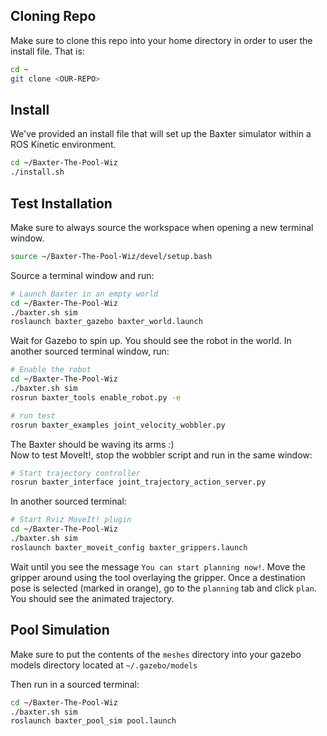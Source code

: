 ## Cloning Repo

Make sure to clone this repo into your home directory in order to user the install file. That is:

``` bash
cd ~
git clone <OUR-REPO>
```

## Install

We've provided an install file that will set up the Baxter simulator within a ROS Kinetic environment.

``` bash
cd ~/Baxter-The-Pool-Wiz
./install.sh
```

## Test Installation

Make sure to always source the workspace when opening a new terminal window.

``` bash
source ~/Baxter-The-Pool-Wiz/devel/setup.bash
```

Source a terminal window and run:

``` bash
# Launch Baxter in an empty world
cd ~/Baxter-The-Pool-Wiz
./baxter.sh sim
roslaunch baxter_gazebo baxter_world.launch
```

Wait for Gazebo to spin up. You should see the robot in the world. In another sourced terminal window, run:

``` bash
# Enable the robot
cd ~/Baxter-The-Pool-Wiz
./baxter.sh sim
rosrun baxter_tools enable_robot.py -e      

# run test
rosrun baxter_examples joint_velocity_wobbler.py  
```

The Baxter should be waving its arms :)  
Now to test MoveIt!, stop the wobbler script and run in the same window:

``` bash
# Start trajectory controller
rosrun baxter_interface joint_trajectory_action_server.py
```

In another sourced terminal:

``` bash
# Start Rviz MoveIt! plugin
cd ~/Baxter-The-Pool-Wiz
./baxter.sh sim
roslaunch baxter_moveit_config baxter_grippers.launch

```

Wait until you see the message `You can start planning now!`. Move the gripper around using the tool overlaying the gripper. Once a destination pose is selected (marked in orange), go to the `planning` tab and click `plan`. You should see the animated trajectory.

## Pool Simulation

Make sure to put the contents of the `meshes` directory into your gazebo models directory located at `~/.gazebo/models`

Then run in a sourced terminal:

``` bash
cd ~/Baxter-The-Pool-Wiz
./baxter.sh sim
roslaunch baxter_pool_sim pool.launch
```
